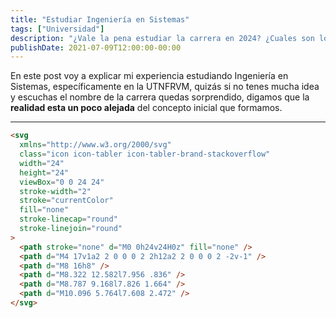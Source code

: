 ```yaml
---
title: "Estudiar Ingeniería en Sistemas"
tags: ["Universidad"]
description: "¿Vale la pena estudiar la carrera en 2024? ¿Cuales son los contenidos de la misma? ¿Estudio una tecnicatura en programación o la carrera?"
publishDate: 2021-07-09T12:00:00-00:00
---
```


En este post voy a explicar mi experiencia estudiando Ingeniería en Sistemas, específicamente en la UTNFRVM, quizás si no tenes mucha idea y escuchas el nombre de la carrera quedas sorprendido, digamos que la **realidad esta un poco alejada** del concepto inicial que formamos.

---

```html
<svg
  xmlns="http://www.w3.org/2000/svg"
  class="icon icon-tabler icon-tabler-brand-stackoverflow"
  width="24"
  height="24"
  viewBox="0 0 24 24"
  stroke-width="2"
  stroke="currentColor"
  fill="none"
  stroke-linecap="round"
  stroke-linejoin="round"
>
  <path stroke="none" d="M0 0h24v24H0z" fill="none" />
  <path d="M4 17v1a2 2 0 0 0 2 2h12a2 2 0 0 0 2 -2v-1" />
  <path d="M8 16h8" />
  <path d="M8.322 12.582l7.956 .836" />
  <path d="M8.787 9.168l7.826 1.664" />
  <path d="M10.096 5.764l7.608 2.472" />
</svg>
```
